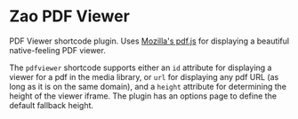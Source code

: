 # Zao PDF Viewer

PDF Viewer shortcode plugin. Uses [Mozilla's pdf.js](https://github.com/mozilla/pdf.js) for displaying a beautiful native-feeling PDF viewer.

The `pdfviewer` shortcode supports either an `id` attribute for displaying a viewer for a pdf in the media library, or `url` for displaying any pdf URL (as long as it is on the same domain), and a `height` attribute for determining the height of the viewer iframe. The plugin has an options page to define the default fallback height.
